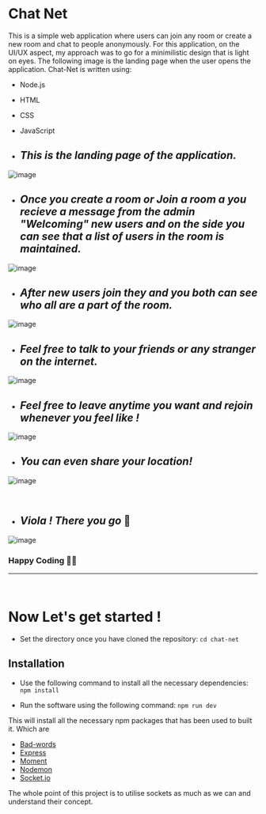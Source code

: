 # Chat Net 
This is a simple web application where users can join any room or create a new room and chat to people anonymously. For this application, on the UI/UX aspect, my approach was to go for a minimilistic design that is light on eyes. The following image is the landing page when the user opens the application. 
Chat-Net is written using: 
  * Node.js
  * HTML
  * CSS
  * JavaScript
  

* ## *This is the landing page of the application.*
![image](https://user-images.githubusercontent.com/70540288/209781497-d8c9a2ef-0c2c-4b1f-894d-bd42e65932ae.png)

* ## *Once you create a room or Join a room a you recieve a message from the admin "Welcoming" new users and on the side you can see that a list of users in the room is maintained.*
![image](https://user-images.githubusercontent.com/70540288/209781557-16a4239d-afb4-4e3e-93bb-79225d40e4e9.png)

* ## *After new users join they and you both can see who all are a part of the room.*
![image](https://user-images.githubusercontent.com/70540288/209781657-a2d809f6-c4e4-40f4-8fe7-c2ee21fdf7a9.png)

* ## *Feel free to talk to your friends or any stranger on the internet.*
![image](https://user-images.githubusercontent.com/70540288/209782499-30503a8e-508d-4ece-9acb-82642d93ca17.png)

* ## *Feel free to leave anytime you want and rejoin whenever you feel like !*
![image](https://user-images.githubusercontent.com/70540288/209782605-d5a86acd-632e-4461-8d08-2441b8ede6e1.png)

* ## *You can even share your location!*
![image](https://user-images.githubusercontent.com/70540288/209782685-02539543-04ae-4df1-a08e-a683954003ab.png)

<br>

* ## *Viola ! There you go* 🥳
![image](https://user-images.githubusercontent.com/70540288/209782819-9b6eb1a8-a9ff-4323-bcda-27442f545de2.png)


### Happy Coding 🎄🥳

<hr>
<br>

# Now Let's get started !

* Set the directory once you have cloned the repository:
 ```` cd chat-net ````

## Installation
* Use the following command to install all the necessary dependencies:
 ```` npm install ````
 
* Run the software using the following command:
 ```` npm run dev ````
  
 
This will install all the necessary npm packages that has been used to built it. Which are 
 * [Bad-words](https://www.npmjs.com/package/bad-words)
 * [Express](https://www.npmjs.com/package/express)
 * [Moment](https://www.npmjs.com/package/moment)
 * [Nodemon](https://www.npmjs.com/package/nodemon)
 * [Socket.io](https://www.npmjs.com/package/socket.io)

The whole point of this project is to utilise sockets as much as we can and understand their concept.
